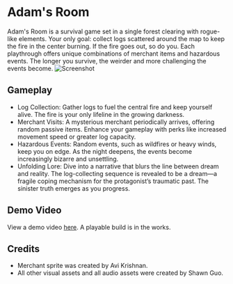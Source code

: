 # Adam's Room
Adam's Room is a survival game set in a single forest clearing with rogue-like elements. Your only goal: collect logs scattered around the map to keep the fire in the center burning. If the fire goes out, so do you. Each playthrough offers unique combinations of merchant items and hazardous events. The longer you survive, the weirder and more challenging the events become.
![Screenshot](https://imgur.com/zxOBbAA.png)

## Gameplay
- Log Collection: Gather logs to fuel the central fire and keep yourself alive. The fire is your only lifeline in the growing darkness.
- Merchant Visits: A mysterious merchant periodically arrives, offering random passive items. Enhance your gameplay with perks like increased movement speed or greater log capacity.
- Hazardous Events: Random events, such as wildfires or heavy winds, keep you on edge. As the night deepens, the events become increasingly bizarre and unsettling.
- Unfolding Lore: Dive into a narrative that blurs the line between dream and reality. The log-collecting sequence is revealed to be a dream—a fragile coping mechanism for the protagonist’s traumatic past. The sinister truth emerges as you progress.

## Demo Video
View a demo video [here](https://youtu.be/_hSjNKDpxdY). A playable build is in the works.

## Credits
- Merchant sprite was created by Avi Krishnan.
- All other visual assets and all audio assets were created by Shawn Guo.

